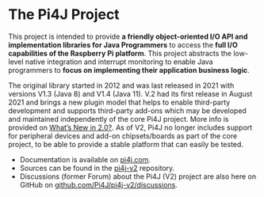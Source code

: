 # The Pi4J Project

This project is intended to provide **a friendly object-oriented I/O API and implementation libraries for Java Programmers** to access the **full I/O capabilities of the Raspberry Pi platform**. This project abstracts the low-level native integration and interrupt monitoring to enable Java programmers to **focus on implementing their application business logic**.

The original library started in 2012 and was last released in 2021 with versions V1.3 (Java 8) and V1.4 (Java 11). V.2 had its first release in August 2021 and brings a new plugin model that helps to enable third-party development and supports third-party add-ons which may be developed and maintained independently of the core Pi4J project. More info is provided on [What’s New in 2.0?](https://pi4j.com/about/new-in-v2/). As of V2, Pi4J no longer includes support for peripheral devices and add-on chipsets/boards as part of the core project, to be able to provide a stable platform that can easily be tested.

* Documentation is available on [pi4j.com](https://pi4j.com/).
* Sources can be found in the [pi4j-v2](https://github.com/Pi4J/pi4j-v2) repository.
* Discussions (former Forum) about the Pi4J (V2) project are also here on GitHub on [github.com/Pi4J/pi4j-v2/discussions](https://github.com/Pi4J/pi4j-v2/discussions).
